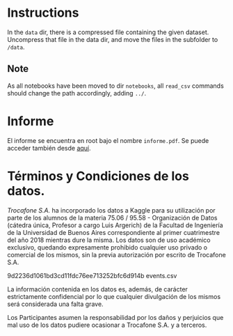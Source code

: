 # Instructions
In the `data` dir, there is a compressed file containing the given dataset. Uncompress that file in the data dir, and move the files in the subfolder to `/data`.  
## Note
As all notebooks have been moved to dir `notebooks`, all `read_csv` commands should change the path accordingly, adding `../`.

# Informe
El informe se encuentra en root bajo el nombre `informe.pdf`. Se puede acceder también desde [aquí](informe.pdf).

# Términos y Condiciones de los datos.

*Trocafone S.A.* ha incorporado los datos a Kaggle para su utilización por parte de los alumnos de la materia 75.06 / 95.58 - Organización de Datos (cátedra única, Profesor a cargo Luis Argerich) de la Facultad de Ingeniería de la Universidad de Buenos Aires correspondiente al primer cuatrimestre del año 2018 mientras dure la misma. Los datos son de uso académico exclusivo, quedando expresamente prohibido cualquier uso privado o comercial de los mismos, sin la previa autorización por escrito de Trocafone S.A.

9d2236d1061bd3cd11fdc76ee713252bfc6d914b  events.csv

La información contenida en los datos es, además, de carácter estrictamente confidencial por lo que cualquier divulgación de los mismos será considerada una falta grave.

Los Participantes asumen la responsabilidad por los daños y perjuicios que mal uso de los datos pudiere ocasionar a Trocafone S.A. y a terceros.
